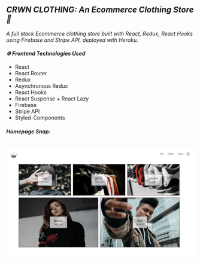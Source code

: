## ***CRWN CLOTHING: An Ecommerce Clothing Store 🏪***

*A full stack Ecommerce clothing store built with React, Redux, React Hooks using Firebase and Stripe API, deployed with Heroku.*

#### ***⚙️ Frontend Technologies Used***
- React
- React Router
- Redux
- Asynchronous Redux
- React Hooks
- React Suspense + React Lazy
- Firebase
- Stripe API
- Styled-Components

##### ***Homepage Snap:***

<h1 align="center">
	<img alt="Final Homepage" src="https://github.com/francianepovoa/crwn-clothing/blob/master/img/Home.png"/>
</h1>
